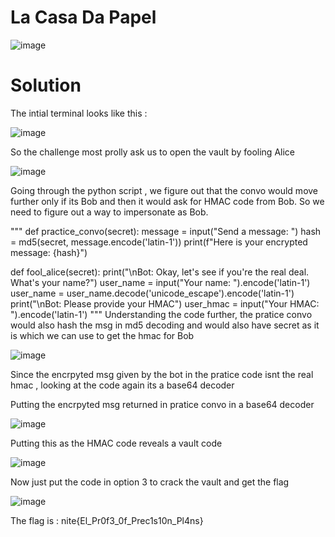 # La Casa Da Papel 

![image](https://github.com/user-attachments/assets/749c3d87-b5d6-4faf-8bbf-6ac514ea494c)


# Solution
The intial terminal looks like this : 

![image](https://github.com/user-attachments/assets/e7dec5c3-a26f-4e9c-8e7f-3b434142aa18)

So the challenge most prolly ask us to open the vault by fooling Alice 

![image](https://github.com/user-attachments/assets/dcb086b1-b97e-44d1-8939-74e839be4365)

Going through the python script , we figure out that the convo would move further only if its Bob and then it would ask for HMAC code from Bob. 
So we need to figure out a way to impersonate as Bob. 


"""
def practice_convo(secret):
    message = input("Send a message: ")
    hash = md5(secret, message.encode('latin-1'))
    print(f"Here is your encrypted message: {hash}")

def fool_alice(secret):
    print("\nBot: Okay, let's see if you're the real deal. What's your name?")
    user_name = input("Your name: ").encode('latin-1')
    user_name = user_name.decode('unicode_escape').encode('latin-1')
    print("\nBot: Please provide your HMAC")
    user_hmac = input("Your HMAC: ").encode('latin-1')
"""
Understanding the code further, the pratice convo would also hash the msg in md5 decoding and would also have secret as it is which we can use to get the hmac for Bob 

![image](https://github.com/user-attachments/assets/f44b4e4f-e0f4-4c9d-8ef2-cc410f84c8b1)

Since the encrpyted msg given by the bot in the pratice code isnt the real hmac , looking at the code again its a base64 decoder 

Putting the encrpyted msg returned in pratice convo in a base64 decoder 

![image](https://github.com/user-attachments/assets/7b90a9cf-cd95-4c97-b7b7-fc52d3607f33)

Putting this as the HMAC code reveals a vault code 

![image](https://github.com/user-attachments/assets/3fd62454-59cf-4d33-8f6f-d0c5ddd3b692)

Now just put the code in option 3 to crack the vault and get the flag 

![image](https://github.com/user-attachments/assets/bd83b0a7-55d0-4bf2-8a56-3374bfb053f7)

The flag is : nite{El_Pr0f3_0f_Prec1s10n_Pl4ns}

